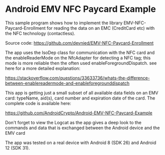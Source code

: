 # Android EMV NFC Paycard Example

This sample program shows how to implement the library EMV-NFC-Paycard-Enrollment 
for reading the data on an EMC (CreditCard etc) with the NFC technology (contactless).

Source code: https://github.com/devnied/EMV-NFC-Paycard-Enrollment

The app uses the IsoDep class for communication with the NFC card and 
the enableReaderMode on the NfcAdapter for detecting a NFC tag; 
this mode is more reliable then the often used enableForegroundDispatch. 
see here for a more detailed explanation:

https://stackoverflow.com/questions/33633736/whats-the-difference-between-enablereadermode-and-enableforegrounddispatch

This app is getting just a small subset of all available data fields on an EMV card: 
typeName, aid(s), card number and expiration date of the card. 
The complete code is available here:

https://github.com/AndroidCrypto/Android-EMV-NFC-Paycard-Example

Don't forget to view the Logcat as the app gives a deep look to the commands and data 
that is exchanged between the Android device and the EMV card

The app was tested on a real device with Android 8 (SDK 26) and Android 12 (SDK 31).
